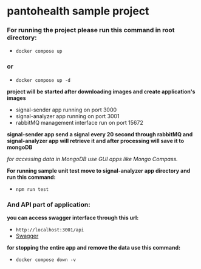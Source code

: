 # pantohealth sample project

### For running the project please run this command in root directory:

- `docker compose up`

### or

- `docker compose up -d`

**project will be started after downloading images and create application's images**

- signal-sender app running on port 3000
- signal-analyzer app running on port 3001
- rabbitMQ management interface run on port 15672

**signal-sender app send a signal every 20 second through rabbitMQ and signal-analyzer app will retrieve it and after processing will save it to mongoDB**

_for accessing data in MongoDB use GUI apps like Mongo Compass._

**For running sample unit test move to signal-analyzer app directory and run this command:**

- `npm run test`

### And API part of application:

**you can access swagger interface through this url:**

- `http://localhost:3001/api`
- [Swagger](http://localhost:3001/api)

**for stopping the entire app and remove the data use this command:**

- `docker compose down -v`
